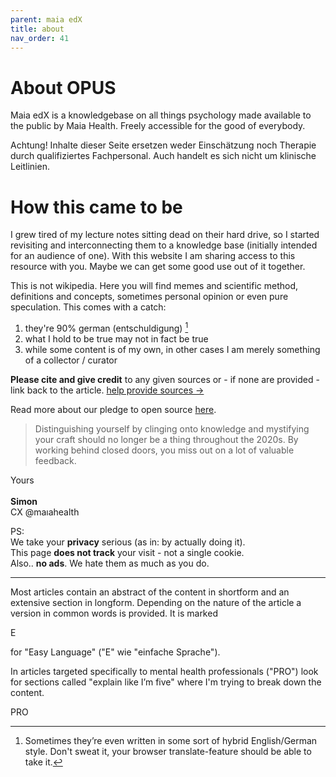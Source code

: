 ```yaml
---
parent: maia edX
title: about
nav_order: 41
---
```


# About OPUS
Maia edX is a knowledgebase on all things psychology made available to the public by Maia Health.
Freely accessible for the good of everybody.

<div class="code-example" markdown="1">

Achtung! Inhalte dieser Seite ersetzen weder Einschätzung noch Therapie durch qualifiziertes Fachpersonal. Auch handelt es sich nicht um klinische Leitlinien.

</div>

# How this came to be
I grew tired of my lecture notes sitting dead on their hard drive, so I started revisiting and interconnecting them to a knowledge base (initially intended for an audience of one). With this website I am sharing access to this resource with you. Maybe we can get some good use out of it together.

This is not wikipedia. Here you will find memes and scientific method, definitions and concepts, sometimes personal opinion or even pure speculation. This comes with a catch:<br>
1. they're 90% german (entschuldigung) [^1]
2. what I hold to be true may not in fact be true
3. while some content is of my own, in other cases I am merely something of a collector / curator

[^1]: Sometimes they’re even written in some sort of hybrid English/German style. Don't sweat it, your browser translate-feature should be able to take it.

**Please cite and give credit** to any given sources or - if none are provided - link back to the article.  [help provide sources →](/feedback)
<br>

Read more about our pledge to open source [here](/pledge).

> Distinguishing yourself by clinging onto knowledge and mystifying your craft should no longer be a thing throughout the 2020s.
> By working behind closed doors, you miss out on a lot of valuable feedback.

Yours <br><br>
**Simon** <br>
CX @maıahealth

PS: <br>
We take your **privacy** serious (as in: by actually doing it). <br>
This page **does not track** your visit - not a single cookie. <br>
Also.. **no ads**. We hate them as much as you do.

---

Most articles contain an abstract of the content in shortform and an extensive section in longform.
Depending on the nature of the article a version in common words is provided. It is marked <p class="label label-blue">E</p> for "Easy Language" ("E" wie "einfache Sprache").

In articles targeted specifically to mental health professionals ("PRO") look for sections called "explain like I’m five" where I'm trying to break down the content.

<p class="label label-grey">PRO</p>